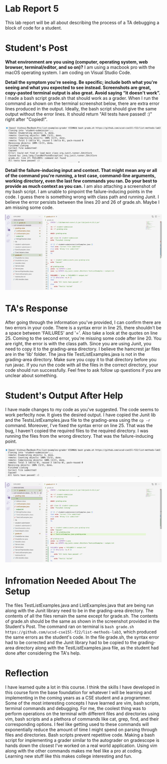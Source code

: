 # Lab Report 5
This lab report will be all about describing the process of a TA debugging a block of code for a student.

# Student's Post
**What environment are you using (computer, operating system, web browser, terminal/editor, and so on)?**
I am using a macbook pro with the macOS operating system. I am coding on Visual Studio Code.

**Detail the symptom you're seeing. Be specific; include both what you're seeing and what you expected to see instead. Screenshots are great, copy-pasted terminal output is also great. Avoid saying “it doesn't work”.**
I made a bash script grade.sh that should work as a grader. When I run the command as shown on the terminal screenshot below, there are extra error lines produced in the output. Ideally, the bash script should give the same output without the error lines. It should return "All tests have passed! :)" right after "Copied!". 

![Image](lr5s1.png)

**Detail the failure-inducing input and context. That might mean any or all of the command you're running, a test case, command-line arguments, working directory, even the last few commands you ran. Do your best to provide as much context as you can.**
I am also attaching a screenshot of my bash script. I am unable to pinpoint the failure-inducing points in the code. I guess there is something wrong with class path and running Junit. I believe the error persists between the lines 20 and 26 of grade.sh. Maybe I am missing some code.

![Image](lr5s2.png)

# TA's Response
After going through the information you've provided, I can confirm there are two errors in your code. There is a syntax error in line 25, there shouldn't be a space between 'FAILURES' and '='. Also take a look at the quotes on line 25. 
Coming to the second error, you're missing some code after line 20. You are right, the error is with the class path. Since you are using Junit, you need to copy it to the grading-area directory. I believe the hamcrest jar files are in the 'lib' folder. The java file TestListExamples.java is not in the grading-area directory. Make sure you copy it to that directory before you run javac. If you run the code with all the files in the correct directory, your code should run successfully. Feel free to ask follow up questions if you are unclear about something.

# Student's Output After Help
I have made changes to my code as you've suggested. The code seems to work perfeclty now. It gives the desired output. I have copied the Junit lib and the TestsListExamples.java file to the grading-area using the `cp -r` command. Moreover, I've fixed the syntax error on line 25. That was the bug, I haven't copied the required files to the required directory. I was running the files from the wrong directory. That was the failure-inducing point.

![Image](lr5s3.png)

![Image](lr5s4.png)

# Infromation Needed About The Setup
The files TestListExamples.java and ListExamples.java that are being run along with the Junit library need to be in the grading-area directory. 
The contents of all the files remain the same except for grade.sh. The contents of grade.sh should be the same as shown in the screenshot provided in the Student's Post.
The command ran on terminal is `bash grade.sh https://github.com/ucsd-cse15l-f22/list-methods-lab3`, which produced the same errors as the student's code.
In the file grade.sh, the syntax error had to be corrected and the Junit library had to be copied to the grading-area directory along with the TestListExamples.java file, as the student had done after considering the TA's help.

# Reflection
I have learned quite a lot in this course. I think the skills I have developed in this course form the base foundation for whatever I will be learning and implementing in the coming years as a CSE student and a programmer. Some of the most interesting concepts I have learned are vim, bash scripts, terminal commands and debugging. For me, the coolest thing was to perform operations on the terminal with different files and directories using vim, bash scripts and a plethora of commands like cat, grep, find, and their corresponding options. I feel like getting used to these commands will exponentially reduce the amount of time I might spend on parsing through files and directories. Bash scripts prevent repetitive code. Making a bash script for implementing a grader similar to the autograder on gradescope is hands down the closest I've worked on a real world application. Using vim along with the other commands makes me feel like a pro at coding. Learning new stuff like this makes college interesting and fun.
